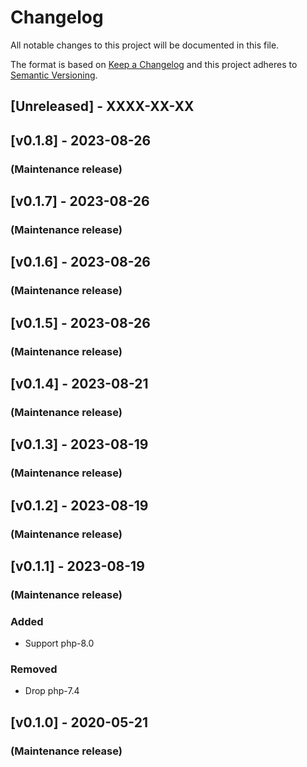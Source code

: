 # Changelog

All notable changes to this project will be documented in this file.

The format is based on [Keep a Changelog](http://keepachangelog.com/en/1.0.0/) and this project adheres to [Semantic Versioning](http://semver.org/spec/v2.0.0.html).

## [Unreleased] - XXXX-XX-XX

## [v0.1.8] -  2023-08-26
### (Maintenance release)


## [v0.1.7] -  2023-08-26

### (Maintenance release)


## [v0.1.6] -  2023-08-26

### (Maintenance release)


## [v0.1.5] -  2023-08-26

### (Maintenance release)


## [v0.1.4] -  2023-08-21

### (Maintenance release)


## [v0.1.3] -  2023-08-19

### (Maintenance release)


## [v0.1.2] -  2023-08-19

### (Maintenance release)


## [v0.1.1] -  2023-08-19

### (Maintenance release)

### Added
- Support php-8.0

### Removed
- Drop php-7.4


## [v0.1.0] -  2020-05-21

### (Maintenance release)
